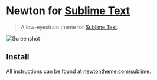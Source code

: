 # Newton for [Sublime Text](http://sublimetext.com)

> A low-eyestrain theme for [Sublime Text](http://sublimetext.com).

![Screenshot](http://newtontheme.com/img/screen-sublime.png)

## Install

All instructions can be found at [newtontheme.com/sublime](http://newtontheme.com/sublime-text).